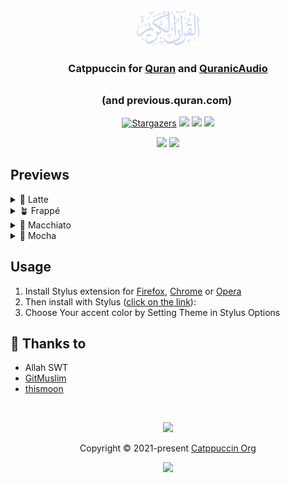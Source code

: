 <h3 align="center">
	<picture>
		<source srcset="./assets/quran_mocha.png" width="100" alt="Logo" media="(prefers-color-scheme: dark)"/>
    <source srcset="./assets/quran_latte.png" width="100" alt="Logo" media="(prefers-color-scheme: light), (prefers-color-scheme: no-preference)"/>
    <img src="https://raw.githubusercontent.com/GitMuslim/quran/main/assets/quran_mocha.png" width="100" alt="Logo"/><br/>
	</picture>
</h3>
<h3 align="center">
  Catppuccin for <a href="https://quran.com">Quran</a> and <a href="https://quranicaudio.com">QuranicAudio</a>

  (and previous.quran.com)
	<img src="https://raw.githubusercontent.com/catppuccin/catppuccin/main/assets/misc/transparent.png" height="30" width="0px"/>
</h3>
<p align="center">
    <a href="https://github.com/mustafakhalaf-git/Quran/stargazers"><img alt="Stargazers" src="https://img.shields.io/github/stars/mustafakhalaf-git/Quran?colorA=363a4f&colorB=b7bdf8&style=for-the-badge"></a>
    <a href="https://github.com/mustafakhalaf-git/Quran/issues"><img src="https://img.shields.io/github/issues/mustafakhalaf-git/Quran?colorA=363a4f&colorB=f5a97f&style=for-the-badge"></a>
    <a href="https://github.com/mustafakhalaf-git/Quran/contributors"><img src="https://img.shields.io/github/contributors/mustafakhalaf-git/Quran?colorA=363a4f&colorB=a6da95&style=for-the-badge"></a>
    <a href="https://github.com/GitMuslim/quran/raw/main/src/catppuccin.user.css"><img src="https://img.shields.io/badge/stylus-install-cba6f7?colorA=363a4f&style=for-the-badge"></a>
</p>

<p align="center">
  <img src="https://raw.githubusercontent.com/mustafakhalaf-git/quran/main/assets/QuranPreview.webp"/>
  <img src="https://raw.githubusercontent.com/mustafakhalaf-git/quran/main/assets/QuranicAudioPreview.webp"/>
</p>

## Previews

<details>
<summary>🌻 Latte</summary>
<img src="https://raw.githubusercontent.com/mustafakhalaf-git/quran/main/assets/QuranLatte.png"/>
<img src="https://raw.githubusercontent.com/mustafakhalaf-git/quran/main/assets/QuranicAudioLatte.png"/>
</details>
<details>
<summary>🪴 Frappé</summary>
<img src="https://raw.githubusercontent.com/mustafakhalaf-git/quran/main/assets/QuranFrappe.png"/>
<img src="https://raw.githubusercontent.com/mustafakhalaf-git/quran/main/assets/QuranicAudioFrappe.png"/>
</details>
<details>
<summary>🌺 Macchiato</summary>
<img src="https://raw.githubusercontent.com/mustafakhalaf-git/quran/main/assets/QuranMacchiato.png"/>
<img src="https://raw.githubusercontent.com/mustafakhalaf-git/quran/main/assets/QuranicAudioMacchiato.png"/>
</details>
<details>
<summary>🌿 Mocha</summary>
<img src="https://raw.githubusercontent.com/mustafakhalaf-git/quran/main/assets/QuranMocha.png"/>
<img src="https://raw.githubusercontent.com/mustafakhalaf-git/quran/main/assets/QuranicAudioMocha.png"/>
</details>

## Usage

1. Install Stylus extension for [Firefox](https://addons.mozilla.org/en-US/firefox/addon/styl-us/), [Chrome](https://chrome.google.com/webstore/detail/stylus/clngdbkpkpeebahjckkjfobafhncgmne) or [Opera](https://addons.opera.com/en-gb/extensions/details/stylus/)
2. Then install with Stylus ([click on the link](https://github.com/GitMuslim/quran/raw/main/src/catppuccin.user.css)):
3. Choose Your accent color by Setting Theme in Stylus Options

## 💝 Thanks to

- Allah SWT
- [GitMuslim](https://github.com/GitMuslim)
- [thismoon](https://github.com/thismoon)

&nbsp;

<p align="center">
	<img src="https://raw.githubusercontent.com/catppuccin/catppuccin/main/assets/footers/gray0_ctp_on_line.svg?sanitize=true" />
</p>

<p align="center">
	Copyright &copy; 2021-present <a href="https://github.com/catppuccin" target="_blank">Catppuccin Org</a>
</p>

<p align="center">
	<a href="https://github.com/catppuccin/catppuccin/blob/main/LICENSE"><img src="https://img.shields.io/static/v1.svg?style=for-the-badge&label=License&message=MIT&logoColor=d9e0ee&colorA=363a4f&colorB=b7bdf8"/></a>
</p>
